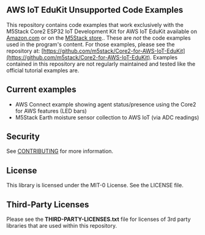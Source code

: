 ## AWS IoT EduKit Unsupported Code Examples

This repository contains code examples that work exclusively with the M5Stack Core2 ESP32 IoT Development Kit for AWS IoT EduKit available on [Amazon.com](https://www.amazon.com/dp/B08VGRZYJR) or on the [M5Stack store](https://m5stack.com/products/m5stack-core2-esp32-iot-development-kit-for-aws-iot-edukit).. These are _not_ the code examples used in the program's content. For those examples, please see the repository at: [https://github.com/m5stack/Core2-for-AWS-IoT-EduKit](https://github.com/m5stack/Core2-for-AWS-IoT-EduKit). Examples contained in this repository are not regularly maintained and tested like the official tutorial examples are.

## Current examples
* AWS Connect example showing agent status/presence using the Core2 for AWS features (LED bars)
* M5Stack Earth moisture sensor collection to AWS IoT (via ADC readings)

## Security

See [CONTRIBUTING](CONTRIBUTING.md#security-issue-notifications) for more information.

## License

This library is licensed under the MIT-0 License. See the LICENSE file.

## Third-Party Licenses

Please see the **THIRD-PARTY-LICENSES.txt** file for licenses of 3rd party libraries that are used within this repository.